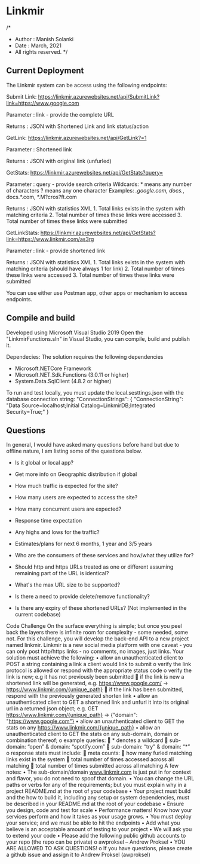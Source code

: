 # Linkmir

/*
 * Author   : Manish Solanki
 * Date     : March, 2021
 * All rights reserved.
 */
 
Current Deployment
------------------
The Linkmir system can be access using the following endpoints:

Submit Link:
https://linkmir.azurewebsites.net/api/SubmitLink?link=https://www.google.com

Parameter : link - provide the complete URL

Returns : JSON with Shortened Link and link status/action

GetLink:
https://linkmir.azurewebsites.net/api/GetLink?=1

Parameter : Shortened link

Returns : JSON with original link (unfurled)

GetStats:
https://linkmir.azurewebsites.net/api/GetStats?query=

Parameter : query - provide search criteria 
			Wildcards: * means any number of characters
					   ? means any one character
		Examples: *.google.com, docs.*, docs.*.com, *.M?cros?ft.com

Returns : JSON with statistics XML
			1. Total links exists in the system with matching criteria
			2. Total number of times these links were accessed
			3. Total number of times these links were submitted

GetLinkStats:
https://linkmir.azurewebsites.net/api/GetStats?link=https://www.linkmir.com/as3rg

Parameter : link - provide shortened link

Returns : JSON with statistics XML
			1. Total links exists in the system with matching criteria (should have always 1 for link)
			2. Total number of times these links were accessed
			3. Total number of times these links were submitted

You can use either use Postman app, other apps or mechanism to access endpoints.


Compile and build
-----------------

Developed using Microsoft Visual Studio 2019
Open the "LinkmirFunctions.sln" in Visual Studio, you can compile, build and publish it.

Dependecies:
The solution requires the following dependencies
* Microsoft.NETCore Framework
* Microsoft.NET.Sdk.Functions (3.0.11 or higher)
* System.Data.SqlClient (4.8.2 or higher)

To run and test locally, you must update the local.sesttings.json with the database connection string:
  "ConnectionStrings": {
    "ConnectionString": "Data Source=localhost;Initial Catalog=LinkmirDB;Integrated Security=True;"
  }

Questions
---------
In general, I would have asked many questions before hand but due to offline nature, I am listing some of the questions below.

- Is it global or local app?
- Get more info on Geographic distribution if global
- How much traffic is expected for the site?
- How many users are expected to access the site?
- How many concurrent users are expected?
- Response time expectation
- Any highs and lows for the traffic?
- Estimates/plans for next 6 months, 1 year and 3/5 years
- Who are the consumers of these services and how/what they utilize for?


- Should http and https URLs treated as one or different assuming remaining part of the URL is identical?
- What's the max URL size to be supported?
- Is there a need to provide delete/remove functionality?
- Is there any expiry of these shortened URLs? (Not implemented in the current codebase)



Code Challenge
On the surface everything is simple; but once you peel back the layers there is infinite room for complexity - some needed, some not.
For this challenge, you will develop the back-end API to a new project named linkmir. Linkmir is a new social media platform with one caveat - you can only post http/https links - no comments, no images, just links.
Your solution must achieve the following:
•	allow an unauthenticated client to POST a string containing a link a client would link to submit
o	verify the link protocol is allowed or respond with the appropriate status code
o	verify the link is new; e.g it has not previously been submitted
	if the link is new a shortened link will be generated, e.g. https://www.google.com/ -> https://www.linkmir.com/{unique_path}
	if the link has been submitted, respond with the previously generated shorten link
•	allow an unauthenticated client to GET a shortened link and unfurl it into its original url in a returned json object; e.g. GET https://www.linkmir.com/{unique_path} -> {"domain": "https://www.google.com"}
•	allow an unauthenticated client to GET the stats on any https://www.linkmir.com/{unique_path}
•	allow an unauthenticated client to GET the stats on any sub-domain, domain or combination thereof;
o	example queries:
	* denotes a wildcard
	sub-domain: “open” & domain: “spotify.com”
	sub-domain: “try” & domain: “*”
o	response stats must include:
	meta counts:
	how many furled matching links exist in the system
	total number of times accessed across all matching
	total number of times submitted across all matching
A few notes:
•	The sub-domain/domain www.linkmir.com is just put in for context and flavor, you do not need to spoof that domain.
•	You can change the URL paths or verbs for any of the requirements; but you must explain why in a project README.md at the root of your codebase
•	Your project must build and the how to build it, including any setup or system dependencies, must be described in your README.md at the root of your codebase
•	Ensure you design, code and test for scale
•	Performance matters! Know how your services perform and how it takes as your usage grows.
•	You must deploy your service; and we must be able to hit the endpoints
•	Add what you believe is an acceptable amount of testing to your project
•	We will ask you to extend your code
•	Please add the following public github accounts to your repo (the repo can be private)
o	awproksel – Andrew Proksel
•	YOU ARE ALLOWED TO ASK QUESTIONS!
o	If you have questions, please create a github issue and assign it to Andrew Proksel (awproksel)
